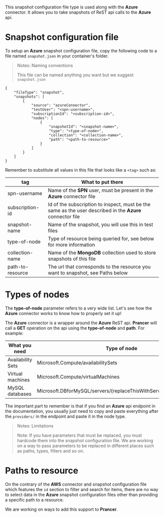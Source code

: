 This snapshot configuration file type is used along with the **Azure** connector. It allows you to take snapshots of ReST api calls to the **Azure** api.

# Snapshot configuration file

To setup an **Azure** snapshot configuration file, copy the following code to a file named `snapshot.json` in your container's folder.

> <NoteTitle>Notes: Naming conventions</NoteTitle>
>
> This file can be named anything you want but we suggest `snapshot.json`

    {
        "fileType": "snapshot",
        "snapshots": [
            {
                "source": "azureConnector",
                "testUser": "<spn-username>",
                "subscriptionId": "<subscription-id>",
                "nodes": [
                    {
                        "snapshotId": "<snapshot-name>",
                        "type": "<type-of-node>",
                        "collection": "<collection-name>",
                        "path": "<path-to-resource>"
                    }
                ]
            }
        ]
    }

Remember to substitute all values in this file that looks like a `<tag>` such as:

| tag | What to put there |
|-----|-------------------|
| spn-username | Name of the **SPN** user, must be present in the **Azure** connector file |
| subscription-id | Id of the subscription to inspect, must be the same as the user described in the **Azure** connector file |
| snapshot-name | Name of the snapshot, you will use this in test files |
| type-of-node | Type of resource being queried for, see below for more information |
| collection-name | Name of the **MongoDB** collection used to store snapshots of this file |
| path-to-resource | The url that corresponds to the resource you want to snapshot, see Paths below |

# Types of nodes

The **type-of-node** parameter refers to a very wide list. Let's see how the **Azure** connector works to know how to properly set it up!

The **Azure** connector is a wrapper around the **Azure** ReST api. **Prancer** will call a **GET** operation on the api using the **type-of-node** and **path**. For example:

| What you need | Type of node |
|---------------|--------------|
| Availability Sets | Microsoft.Compute/availabilitySets | 
| Virtual machines | Microsoft.Compute/virtualMachines |
| MySQL databases | Microsoft.DBforMySQL/servers/{replaceThisWithServerName}/databases |

The important part to remember is that if you find an **Azure** api endpoint in the documentation, you usually just need to copy and paste everything after the `providers/` in the endpoint and paste it in the node type.

> <NoteTitle>Notes: Limitations</NoteTitle>
>
> Note: If you have parameters that must be replaced, you must hardcode them into the snapshot configuration file. We are working on a way to pass parameters to be replaced in different places such as paths, types, filters and so on.

# Paths to resource

On the contrary of the **AWS** connector and snapshot configuration file which features the `id` section to filter and search for items, there are no way to select data in the **Azure** snapshot configuration files other than providing a specific path to a resource.

We are working on ways to add this support to **Prancer**.